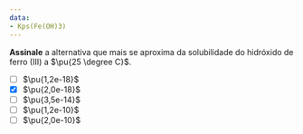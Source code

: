 ```yaml
---
data:
- Kps(Fe(OH)3)
---
```


**Assinale** a alternativa que mais se aproxima da solubilidade do hidróxido de ferro (III) a $\pu{25 \degree C}$.

- [ ] $\pu{1,2e-18}$
- [x] $\pu{2,0e-18}$
- [ ] $\pu{3,5e-14}$
- [ ] $\pu{1,2e-10}$
- [ ] $\pu{2,0e-10}$
